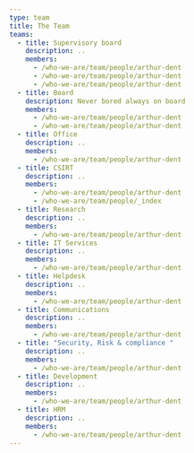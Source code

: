 ```yaml
---
type: team
title: The Team
teams:
  - title: Supervisory board
    description: ..
    members:
      - /who-we-are/team/people/arthur-dent
      - /who-we-are/team/people/arthur-dent
      - /who-we-are/team/people/arthur-dent
  - title: Board
    description: Never bored always on board
    members:
      - /who-we-are/team/people/arthur-dent
      - /who-we-are/team/people/arthur-dent
  - title: Office
    description: ..
    members:
      - /who-we-are/team/people/arthur-dent
  - title: CSIRT
    description: ..
    members:
      - /who-we-are/team/people/arthur-dent
      - /who-we-are/team/people/_index
  - title: Research
    description: ..
    members:
      - /who-we-are/team/people/arthur-dent
  - title: IT Services
    description: ..
    members:
      - /who-we-are/team/people/arthur-dent
  - title: Helpdesk
    description: ..
    members:
      - /who-we-are/team/people/arthur-dent
  - title: Communications
    description: ..
    members:
      - /who-we-are/team/people/arthur-dent
  - title: "Security, Risk & compliance "
    description: ..
    members:
      - /who-we-are/team/people/arthur-dent
  - title: Development
    description: ..
    members:
      - /who-we-are/team/people/arthur-dent
  - title: HRM
    description: ..
    members:
      - /who-we-are/team/people/arthur-dent
---
```

